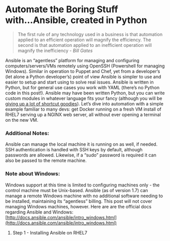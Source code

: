 # Automate the Boring Stuff with...Ansible, created in Python
>  The first rule of any technology used in a business is that automation applied to an efficient operation will magnify the efficiency. The second is that automation applied to an inefficient operation will magnify the inefficiency - _Bill Gates_

Ansible is an “agentless” platform for managing and configuring computers/servers/VMs remotely using OpenSSH (Powershell for managing Windows). Similar in operation to Puppet and Chef, yet from a developer’s (let alone a Python developer’s) point of view Ansible is simpler to use and easier to setup and start using to solve real issues. Ansible is written in Python, but for general use cases you work with YAML (there’s no Python code in this post!). Ansible may have been written Python, but you can write custom modules in whatever language fits your fancy (although you will be [giving up a lot of shortcut goodies](http://docs.ansible.com/ansible/developing_modules.html)). Let’s dive into automation with a simple example familiar to many devs: get Docker running on a fresh VM install of RHEL7 serving up a NGINX web server, all without ever opening a terminal on the new VM.

### Additional Notes:
Ansible can manage the local machine it is running on as well, if needed. SSH authentication is handled with SSH keys by default, although passwords are allowed. Likewise, if a “sudo” password is required it can also be passed to the remote machine.

### Note about Windows:
Windows support at this time is limited to configuring machines only - the control machine must be Unix-based. Ansible (as of version 1.7) can manage a remote Windows machine with no additional software needing to be installed, maintaining its “agentless” billing. This post will not cover managing Windows machines, however. Here are are the official docs regarding Ansible and Windows: [http://docs.ansible.com/ansible/intro_windows.html](http://docs.ansible.com/ansible/intro_windows.html)

1.  Step 1 - Installing Ansible on RHEL7

